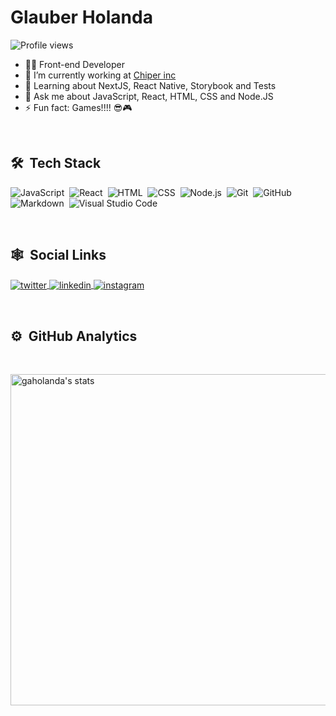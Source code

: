 <h1 align="left">Glauber Holanda</h1>
<p align="left"><img src="https://komarev.com/ghpvc/?username=gaholanda&color=green" alt="Profile views" /></p>

- 👨‍🔬 Front-end Developer
- 🔭 I’m currently working at [Chiper inc](https://github.com/chiper-inc)
- 🌱 Learning about NextJS, React Native, Storybook and Tests
- 💬 Ask me about JavaScript, React, HTML, CSS and Node.JS
- ⚡ Fun fact: Games!!!! 😎🎮

<br>

## 🛠 &nbsp;Tech Stack

![JavaScript](https://img.shields.io/badge/-JavaScript-05122A?style=flat&logo=javascript)&nbsp;
![React](https://img.shields.io/badge/-React-05122A?style=flat&logo=react)&nbsp;
![HTML](https://img.shields.io/badge/-HTML-05122A?style=flat&logo=HTML5)&nbsp;
![CSS](https://img.shields.io/badge/-CSS-05122A?style=flat&logo=CSS3&logoColor=1572B6)&nbsp;
![Node.js](https://img.shields.io/badge/-Node.js-05122A?style=flat&logo=node.js)&nbsp;
![Git](https://img.shields.io/badge/-Git-05122A?style=flat&logo=git)&nbsp;
![GitHub](https://img.shields.io/badge/-GitHub-05122A?style=flat&logo=github)&nbsp;
![Markdown](https://img.shields.io/badge/-Markdown-05122A?style=flat&logo=markdown)&nbsp;
![Visual Studio Code](https://img.shields.io/badge/-Visual%20Studio%20Code-05122A?style=flat&logo=visual-studio-code&logoColor=007ACC)&nbsp;

<br />

## 🕸️ &nbsp;Social Links

<p align="left">
  <a href="https://twitter.com/glauber_holanda" target="_blank">
    <img align="center" src="https://img.shields.io/badge/-glauber_holanda-05122A?style=flat&logo=twitter" alt="twitter"/>  
  </a>
  <a href="https://www.linkedin.com/in/glauberholanda/" target="_blank">
    <img align="center" src="https://img.shields.io/badge/-glauberholanda-05122A?style=flat&logo=linkedin" alt="linkedin"/>
  </a>
  <a href="https://instagram.com/glauber.aholanda" target="_blank">
  <img align="center" src="https://img.shields.io/badge/-glauber.aholanda-05122A?style=flat&logo=instagram" alt="instagram"/>
  </a>
</p>

<br>

## ⚙️ &nbsp;GitHub Analytics

<br />

<p align="left">
<img width="530em" src="https://github-readme-stats.vercel.app/api?username=gaholanda&show_icons=true&theme=vision-friendly-dark" alt="gaholanda's stats"/>
</p>
